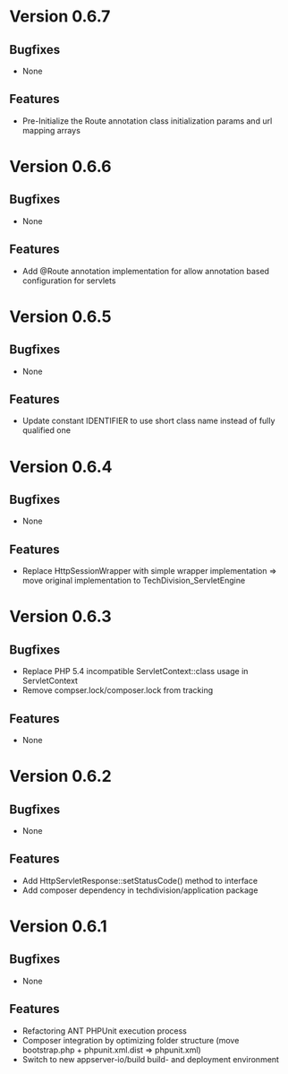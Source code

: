 # Version 0.6.7

## Bugfixes

* None

## Features

* Pre-Initialize the Route annotation class initialization params and url mapping arrays

# Version 0.6.6

## Bugfixes

* None

## Features

* Add @Route annotation implementation for allow annotation based configuration for servlets

# Version 0.6.5

## Bugfixes

* None

## Features

* Update constant IDENTIFIER to use short class name instead of fully qualified one

# Version 0.6.4

## Bugfixes

* None

## Features

* Replace HttpSessionWrapper with simple wrapper implementation => move original implementation to TechDivision_ServletEngine

# Version 0.6.3

## Bugfixes

* Replace PHP 5.4 incompatible ServletContext::class usage in ServletContext
* Remove compser.lock/composer.lock from tracking

## Features

* None

# Version 0.6.2

## Bugfixes

* None

## Features

* Add HttpServletResponse::setStatusCode() method to interface
* Add composer dependency in techdivision/application package

# Version 0.6.1

## Bugfixes

* None

## Features

* Refactoring ANT PHPUnit execution process
* Composer integration by optimizing folder structure (move bootstrap.php + phpunit.xml.dist => phpunit.xml)
* Switch to new appserver-io/build build- and deployment environment